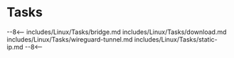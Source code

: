 # Tasks

--8<--
includes/Linux/Tasks/bridge.md
includes/Linux/Tasks/download.md
includes/Linux/Tasks/wireguard-tunnel.md
includes/Linux/Tasks/static-ip.md
--8<--